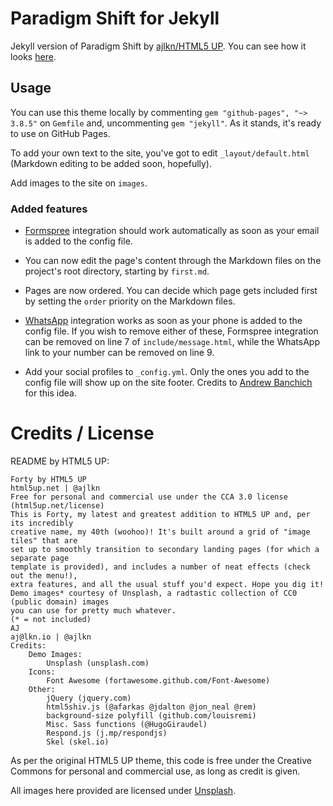 # Paradigm Shift for Jekyll
Jekyll version of Paradigm Shift by [ajlkn/HTML5 UP](https://html5up.net/). 
You can see how it looks [here](https://vrmiguel.github.io/paradigm-shift-jekyll-theme/).

## Usage

You can use this theme locally by commenting `gem "github-pages", "~> 3.8.5"` on `Gemfile` and, uncommenting `gem "jekyll"`.
As it stands, it's ready to use on GitHub Pages.

To add your own text to the site, you've got to edit `_layout/default.html` (Markdown editing to be added soon, hopefully).


Add images to the site on `images`. 

### Added features

* [Formspree](https://formspree.io/) integration should work automatically as soon as your email is added to the config file.


* You can now edit the page's content through the Markdown files on the project's root directory, starting by `first.md`.


* Pages are now ordered. You can decide which page gets included first by setting the `order` priority on the Markdown files.


* [WhatsApp](https://api.whatsapp.com) integration works as soon as your phone is added to the config file.
   If you wish to remove either of these, Formspree integration can be removed on line 7 of `include/message.html`, while the WhatsApp link to your number can be removed on line 9.


* Add your social profiles to `_config.yml`. Only the ones you add to the config file will show up on the site footer. Credits to [Andrew Banchich](https://github.com/andrewbanchich) for this idea.


# Credits / License

README by HTML5 UP:
```
Forty by HTML5 UP
html5up.net | @ajlkn
Free for personal and commercial use under the CCA 3.0 license (html5up.net/license)
This is Forty, my latest and greatest addition to HTML5 UP and, per its incredibly
creative name, my 40th (woohoo)! It's built around a grid of "image tiles" that are
set up to smoothly transition to secondary landing pages (for which a separate page
template is provided), and includes a number of neat effects (check out the menu!),
extra features, and all the usual stuff you'd expect. Hope you dig it!
Demo images* courtesy of Unsplash, a radtastic collection of CC0 (public domain) images
you can use for pretty much whatever.
(* = not included)
AJ
aj@lkn.io | @ajlkn
Credits:
	Demo Images:
		Unsplash (unsplash.com)
	Icons:
		Font Awesome (fortawesome.github.com/Font-Awesome)
	Other:
		jQuery (jquery.com)
		html5shiv.js (@afarkas @jdalton @jon_neal @rem)
		background-size polyfill (github.com/louisremi)
		Misc. Sass functions (@HugoGiraudel)
		Respond.js (j.mp/respondjs)
		Skel (skel.io)
```

As per the original HTML5 UP theme, this code is free under the Creative Commons for personal and commercial use, as long as credit is given.

All images here provided are licensed under [Unsplash](https://unsplash.com/license).
